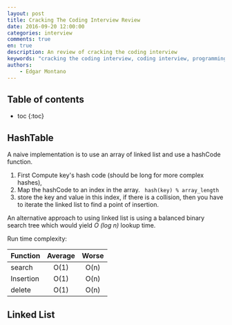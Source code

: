 ```yaml
---
layout: post
title: Cracking The Coding Interview Review
date: 2016-09-20 12:00:00
categories: interview
comments: true
en: true
description: An review of cracking the coding interview
keywords: "cracking the coding interview, coding interview, programming interview, job search, job interview, interview skills, hash table, arrays, strings, data structures, algorithms, interview algorithms questions, interview questions, programming interview questions"
authors:
    - Edgar Montano
---
```


## Table of contents

* toc
{:toc}

## HashTable

A naive implementation is to use an array of linked list and use a hashCode function.

1. First Compute key's hash code (should be long for more complex hashes),
2. Map the hashCode to an index in the array. ``` hash(key) % array_length```
3. store the key and value in this index, if there is a collision, then you have to iterate the linked list to find a point of insertion.

An alternative approach to using linked list is using a balanced binary search tree which would yield _O (log  n)_ lookup time.

Run time complexity:

| Function    | Average     |  Worse      |
| ----------- | :---------: | :---------: |             
| search      | O(1)        |  O(n)       |
| Insertion   |  O(1)       |   O(n)      |
| delete      | O(1)        |  O(n)       |

## Linked List
